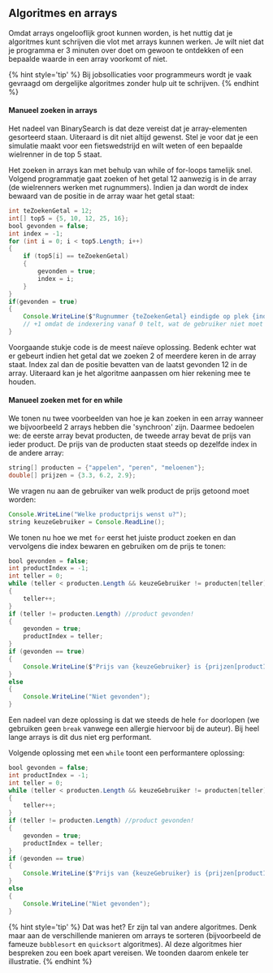 ## Algoritmes en arrays

Omdat arrays ongelooflijk groot kunnen worden, is het nuttig dat je algoritmes kunt schrijven die vlot met arrays kunnen werken. Je wilt niet dat je programma er 3 minuten over doet om gewoon te ontdekken of een bepaalde waarde in een array voorkomt of niet.

{% hint style='tip' %}
Bij jobsollicaties voor programmeurs wordt je vaak gevraagd om dergelijke algoritmes zonder hulp uit te schrijven.
{% endhint %}

#### Manueel zoeken in arrays

Het nadeel van BinarySearch is dat deze vereist dat je array-elementen gesorteerd staan. Uiteraard is dit niet altijd gewenst. Stel je voor dat je een simulatie maakt voor een fietswedstrijd en wilt weten of een bepaalde wielrenner in de top 5 staat.

Het zoeken in arrays kan met behulp van while of for-loops tamelijk snel. Volgend programmatje gaat zoeken of het getal 12 aanwezig is in de array (de wielrenners werken met rugnummers). Indien ja dan wordt de index bewaard van de positie in de array waar het getal staat:

```java
int teZoekenGetal = 12;
int[] top5 = {5, 10, 12, 25, 16};
bool gevonden = false;
int index = -1;
for (int i = 0; i < top5.Length; i++)
{
    if (top5[i] == teZoekenGetal)
    {
        gevonden = true;
        index = i;
    }
}
if(gevonden = true)
{
    Console.WriteLine($"Rugnummer {teZoekenGetal} eindigde op plek {index+1}");
    // +1 omdat de indexering vanaf 0 telt, wat de gebruiker niet moet weten. 
}
```

Voorgaande stukje code is de meest naïeve oplossing. Bedenk echter wat er gebeurt indien het getal dat we zoeken 2 of meerdere keren in de array staat. Index zal dan de positie bevatten van de laatst gevonden 12 in de array. Uiteraard kan je het algoritme aanpassen om hier rekening mee te houden.

#### Manueel zoeken met for en while

We tonen nu twee voorbeelden van hoe je kan zoeken in een array wanneer we bijvoorbeeld 2 arrays hebben die 'synchroon' zijn. Daarmee bedoelen we: de eerste array bevat producten, de tweede array bevat de prijs van ieder product. De prijs van de producten staat steeds op dezelfde index in de andere array:

```java
string[] producten = {"appelen", "peren", "meloenen"};
double[] prijzen = {3.3, 6.2, 2.9};
```

We vragen nu aan de gebruiker van welk product de prijs getoond moet worden:

```java
Console.WriteLine("Welke productprijs wenst u?");
string keuzeGebruiker = Console.ReadLine();
```

We tonen nu hoe we met ``for`` eerst het juiste product zoeken en dan vervolgens die index bewaren en gebruiken om de prijs te tonen:

```java
bool gevonden = false;
int productIndex = -1;
int teller = 0;
while (teller < producten.Length && keuzeGebruiker != producten[teller])
{
    teller++;
}
if (teller != producten.Length) //product gevonden!
{
    gevonden = true;
    productIndex = teller;
}
if (gevonden == true)
{
    Console.WriteLine($"Prijs van {keuzeGebruiker} is {prijzen[productIndex]}");
}
else
{
    Console.WriteLine("Niet gevonden");
}
```

Een nadeel van deze oplossing is dat we steeds de hele ``for`` doorlopen (we gebruiken geen ``break`` vanwege een allergie hiervoor bij de auteur). Bij heel lange arrays is dit dus niet erg performant.

<!---{pagebreak} --->

Volgende oplossing met een ``while`` toont een performantere oplossing:

```java
bool gevonden = false;
int productIndex = -1;
int teller = 0;
while (teller < producten.Length && keuzeGebruiker != producten[teller])
{
    teller++;
}
if (teller != producten.Length) //product gevonden!
{
    gevonden = true;
    productIndex = teller;
}
if (gevonden == true)
{
    Console.WriteLine($"Prijs van {keuzeGebruiker} is {prijzen[productIndex]}");
}
else
{
    Console.WriteLine("Niet gevonden");
}
```

{% hint style='tip' %}
Dat was het? Er zijn tal van andere algoritmes. Denk maar aan de verschillende manieren om arrays te sorteren (bijvoorbeeld de fameuze ``bubblesort`` en ``quicksort`` algoritmes). Al deze algoritmes hier bespreken zou een boek apart vereisen. We toonden daarom enkele ter illustratie.
{% endhint %}